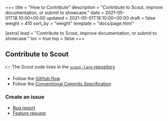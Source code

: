 +++
title = "How to Contribute"
description = "Contribute to Scout, improve documentation, or submit to showcase."
date = 2021-05-01T18:10:00+00:00
updated = 2021-05-01T18:10:00+00:00
draft = false
weight = 410
sort_by = "weight"
template = "docs/page.html"

[extra]
lead = "Contribute to Scout, improve documentation, or submit to showcase."
toc = true
top = false
+++


## Contribute to Scout

👉 The Scout code lives in the [`scout-lang` repository](https://github.com/maxmindlin/scout-lang)

- Follow the [GitHub flow](https://guides.github.com/introduction/flow/).
- Follow the [Conventional Commits Specification](https://www.conventionalcommits.org/en/v1.0.0/)

### Create an issue

- [Bug report](https://github.com/maxmindlin/scout-lang/issues/new?template=bug-report---.md)
- [Feature request](https://github.com/maxmindlin/scout-lang/issues/new?template=feature-request---.md)

